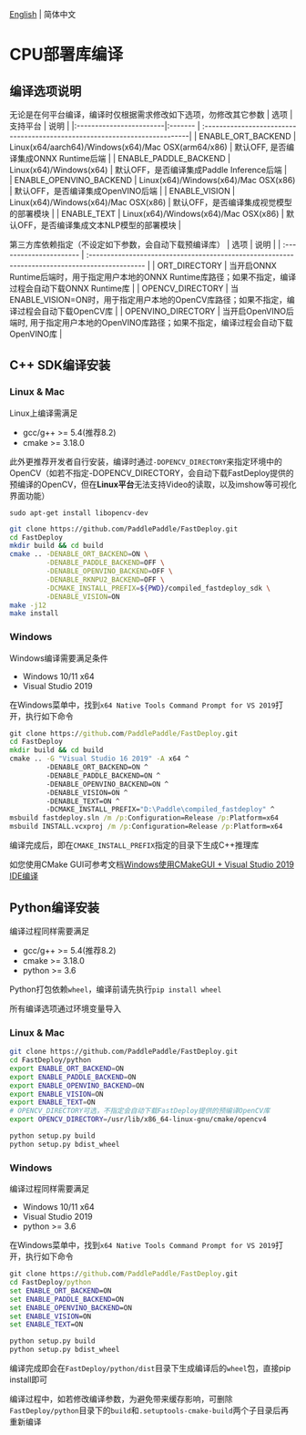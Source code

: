[English](../../en/build_and_install/cpu.md) | 简体中文

# CPU部署库编译

## 编译选项说明

无论是在何平台编译，编译时仅根据需求修改如下选项，勿修改其它参数
| 选项                      | 支持平台 | 说明                                                                        |
|:------------------------|:------- | :--------------------------------------------------------------------------|
| ENABLE_ORT_BACKEND      | Linux(x64/aarch64)/Windows(x64)/Mac OSX(arm64/x86) | 默认OFF, 是否编译集成ONNX Runtime后端    |
| ENABLE_PADDLE_BACKEND   | Linux(x64)/Windows(x64) | 默认OFF，是否编译集成Paddle Inference后端                             |  
| ENABLE_OPENVINO_BACKEND | Linux(x64)/Windows(x64)/Mac OSX(x86) | 默认OFF，是否编译集成OpenVINO后端       |
| ENABLE_VISION           | Linux(x64)/Windows(x64)/Mac OSX(x86) |  默认OFF，是否编译集成视觉模型的部署模块                                                    |
| ENABLE_TEXT             | Linux(x64)/Windows(x64)/Mac OSX(x86) | 默认OFF，是否编译集成文本NLP模型的部署模块                                                  |

第三方库依赖指定（不设定如下参数，会自动下载预编译库）
| 选项                     | 说明                                                                                           |
| :---------------------- | :--------------------------------------------------------------------------------------------- |
| ORT_DIRECTORY           | 当开启ONNX Runtime后端时，用于指定用户本地的ONNX Runtime库路径；如果不指定，编译过程会自动下载ONNX Runtime库  |
| OPENCV_DIRECTORY        | 当ENABLE_VISION=ON时，用于指定用户本地的OpenCV库路径；如果不指定，编译过程会自动下载OpenCV库              |
| OPENVINO_DIRECTORY      | 当开启OpenVINO后端时, 用于指定用户本地的OpenVINO库路径；如果不指定，编译过程会自动下载OpenVINO库             |

## C++ SDK编译安装

### Linux & Mac

Linux上编译需满足
- gcc/g++ >= 5.4(推荐8.2)
- cmake >= 3.18.0

此外更推荐开发者自行安装，编译时通过`-DOPENCV_DIRECTORY`来指定环境中的OpenCV（如若不指定-DOPENCV_DIRECTORY，会自动下载FastDeploy提供的预编译的OpenCV，但在**Linux平台**无法支持Video的读取，以及imshow等可视化界面功能）
```
sudo apt-get install libopencv-dev
```

```bash
git clone https://github.com/PaddlePaddle/FastDeploy.git
cd FastDeploy
mkdir build && cd build
cmake .. -DENABLE_ORT_BACKEND=ON \
         -DENABLE_PADDLE_BACKEND=OFF \
         -DENABLE_OPENVINO_BACKEND=OFF \
         -DENABLE_RKNPU2_BACKEND=OFF \
         -DCMAKE_INSTALL_PREFIX=${PWD}/compiled_fastdeploy_sdk \
         -DENABLE_VISION=ON
make -j12
make install
```

### Windows

Windows编译需要满足条件

- Windows 10/11 x64
- Visual Studio 2019

在Windows菜单中，找到`x64 Native Tools Command Prompt for VS 2019`打开，执行如下命令

```bat
git clone https://github.com/PaddlePaddle/FastDeploy.git
cd FastDeploy
mkdir build && cd build
cmake .. -G "Visual Studio 16 2019" -A x64 ^
         -DENABLE_ORT_BACKEND=ON ^
         -DENABLE_PADDLE_BACKEND=ON ^
         -DENABLE_OPENVINO_BACKEND=ON ^
         -DENABLE_VISION=ON ^
         -DENABLE_TEXT=ON ^
         -DCMAKE_INSTALL_PREFIX="D:\Paddle\compiled_fastdeploy" ^
msbuild fastdeploy.sln /m /p:Configuration=Release /p:Platform=x64
msbuild INSTALL.vcxproj /m /p:Configuration=Release /p:Platform=x64
```

编译完成后，即在`CMAKE_INSTALL_PREFIX`指定的目录下生成C++推理库

如您使用CMake GUI可参考文档[Windows使用CMakeGUI + Visual Studio 2019 IDE编译](../faq/build_on_win_with_gui.md)

## Python编译安装

编译过程同样需要满足
- gcc/g++ >= 5.4(推荐8.2)
- cmake >= 3.18.0
- python >= 3.6

Python打包依赖`wheel`，编译前请先执行`pip install wheel`

所有编译选项通过环境变量导入

### Linux & Mac

```bash
git clone https://github.com/PaddlePaddle/FastDeploy.git
cd FastDeploy/python
export ENABLE_ORT_BACKEND=ON
export ENABLE_PADDLE_BACKEND=ON
export ENABLE_OPENVINO_BACKEND=ON
export ENABLE_VISION=ON
export ENABLE_TEXT=ON
# OPENCV_DIRECTORY可选，不指定会自动下载FastDeploy提供的预编译OpenCV库
export OPENCV_DIRECTORY=/usr/lib/x86_64-linux-gnu/cmake/opencv4

python setup.py build
python setup.py bdist_wheel
```

### Windows

编译过程同样需要满足
- Windows 10/11 x64
- Visual Studio 2019
- python >= 3.6

在Windows菜单中，找到`x64 Native Tools Command Prompt for VS 2019`打开，执行如下命令

```bat
git clone https://github.com/PaddlePaddle/FastDeploy.git
cd FastDeploy/python
set ENABLE_ORT_BACKEND=ON
set ENABLE_PADDLE_BACKEND=ON
set ENABLE_OPENVINO_BACKEND=ON
set ENABLE_VISION=ON
set ENABLE_TEXT=ON

python setup.py build
python setup.py bdist_wheel
```

编译完成即会在`FastDeploy/python/dist`目录下生成编译后的`wheel`包，直接pip install即可

编译过程中，如若修改编译参数，为避免带来缓存影响，可删除`FastDeploy/python`目录下的`build`和`.setuptools-cmake-build`两个子目录后再重新编译
